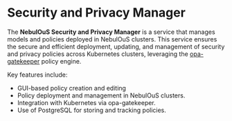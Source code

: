 # Security and Privacy Manager

The **NebulOuS Security and Privacy Manager** is a service that manages models and policies deployed in NebulOuS clusters. This service ensures the secure and efficient deployment, updating, and management of security and privacy policies across Kubernetes clusters, leveraging the [opa-gatekeeper](https://open-policy-agent.github.io/gatekeeper/website/) policy engine.

Key features include:
- GUI-based policy creation and editing
- Policy deployment and management in NebulOuS clusters.
- Integration with Kubernetes via opa-gatekeeper.
- Use of PostgreSQL for storing and tracking policies.

